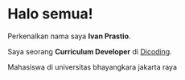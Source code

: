 # Halo semua! 

Perkenalkan nama saya **Ivan Prastio**.

Saya seorang **Curriculum Developer** di [Dicoding](https://www.dicoding.com/).

Mahasiswa di universitas bhayangkara jakarta raya
